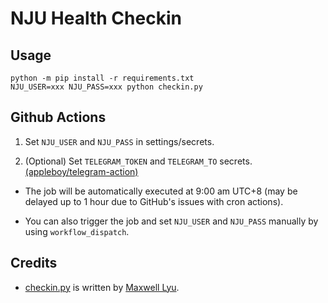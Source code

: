# NJU Health Checkin

## Usage

```
python -m pip install -r requirements.txt
NJU_USER=xxx NJU_PASS=xxx python checkin.py
```

## Github Actions

1. Set `NJU_USER` and `NJU_PASS` in settings/secrets.

2. (Optional) Set `TELEGRAM_TOKEN` and `TELEGRAM_TO` secrets. [(appleboy/telegram-action)](https://github.com/appleboy/telegram-action#secrets)

- The job will be automatically executed at 9:00 am UTC+8 (may be delayed up to 1 hour due to GitHub's issues with cron actions).

- You can also trigger the job and set `NJU_USER` and `NJU_PASS` manually by using `workflow_dispatch`.

## Credits

- [checkin.py](checkin.py) is written by [Maxwell Lyu](https://github.com/Maxwell-Lyu).
